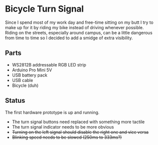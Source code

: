 # Bicycle Turn Signal 
Since I spend most of my work day and free-time sitting on my butt I try to make up for it by riding my bike instead of driving whenever possible. Riding on the streets, especially around campus, can be a little dangerous from time to time so I decided to add a smidge of extra visibility.


## Parts
- WS2812B addressable RGB LED strip
- Arduino Pro Mini 5V
- USB battery pack
- USB cable
- Bicycle (duh)

## Status
The first hardware prototype is up and running.
- The turn signal buttons need replaced with something more tactile
- The turn signal indicator needs to be more obvious
- ~~Turning on the left signal should disable the right one and vice versa~~
- ~~Blinking speed needs to be slowed (250ms to 333ms?)~~

